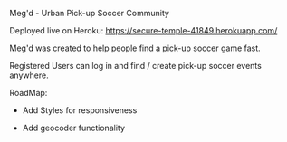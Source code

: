 Meg'd - Urban Pick-up Soccer Community

Deployed live on Heroku: https://secure-temple-41849.herokuapp.com/

Meg'd was created to help people find a pick-up soccer game fast.

Registered Users can log in and find / create pick-up soccer events anywhere.

RoadMap:

- Add Styles for responsiveness

- Add geocoder functionality 
